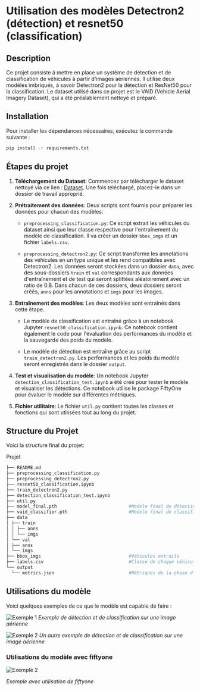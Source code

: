
# Utilisation des modèles Detectron2 (détection) et resnet50 (classification)

## Description

Ce projet consiste à mettre en place un système de détection et de classification de véhicules à partir d'images aériennes. Il utilise deux modèles imbriqués, à savoir Detectron2 pour la détection et ResNet50 pour la classification. Le dataset utilisé dans ce projet est le VAID (Vehicle Aerial Imagery Dataset), qui a été préalablement nettoyé et préparé.

## Installation

Pour installer les dépendances nécessaires, exécutez la commande suivante :

```bash
pip install -r requirements.txt
```

## Étapes du projet

1. **Téléchargement du Dataset**: Commencez par télécharger le dataset nettoyé via ce lien : [Dataset](https://drive.google.com/drive/folders/1-I3qeZNdOT295CjSM2-6UFteI0SjL_pW?usp=drive_link). Une fois téléchargé, placez-le dans un dossier de travail approprié.

2. **Prétraitement des données**: Deux scripts sont fournis pour préparer les données pour chacun des modèles:

    - `preprocessing_classification.py`: Ce script extrait les véhicules du dataset ainsi que leur classe respective pour l'entraînement du modèle de classification. Il va créer un dossier `bbox_imgs` et un fichier `labels.csv`.

    - `preprocessing_detectron2.py`: Ce script transforme les annotations des véhicules en un type unique et les rend compatibles avec Detectron2. Les données seront stockées dans un dossier `data`, avec des sous-dossiers `train` et `val` correspondants aux données d'entraînement et de test qui seront splittées aléatoirement avec un ratio de 0.8. Dans chacun de ces dossiers, deux dossiers seront créés, `anns` pour les annotations et `imgs` pour les images.

3. **Entraînement des modèles**: Les deux modèles sont entraînés dans cette étape.

    - Le modèle de classification est entraîné grâce à un notebook Jupyter `resnet50_classification.ipynb`. Ce notebook contient également le code pour l'évaluation des performances du modèle et la sauvegarde des poids du modèle.

    - Le modèle de détection est entraîné grâce au script `train_detectron2.py`. Les performances et les poids du modèle seront enregistrés dans le dossier `output`.

4. **Test et visualisation du modèle**: Un notebook Jupyter `detection_classification_test.ipynb` a été créé pour tester le modèle et visualiser les détections. Ce notebook utilise le package FiftyOne pour évaluer le modèle sur différentes métriques.

5. **Fichier utilitaire**: Le fichier `util.py` contient toutes les classes et fonctions qui sont utilisées tout au long du projet.

## Structure du Projet

Voici la structure final du projet:

Projet
```bash
├── README.md
├── preprocessing_classification.py           
├── preprocessing_detectron2.py
├── resnet50_classification.ipynb
├── train_detectron2.py
├── detection_classification_test.ipynb
├── util.py
├── model_final.pth                           #Modele final de détection
├── vaid_classifier.pth                       #Modele final de classification
├── data
│ ├── train
│ │ ├── anns
│ │ └── imgs
│ └── val
│ ├── anns
│ └── imgs
├── bbox_imgs                                 #Véhicules extraits
├── labels.csv                                #Classe de chaque véhicule
└── output
  └── metrics.json                            #Métriques de la phase d’entraînement du modèle de detection

```

## Utilisations du modèle

Voici quelques exemples de ce que le modèle est capable de faire :

![Exemple 1](Exemples/exemple1.png)
*Exemple de détection et de classification sur une image aérienne*

![Exemple 2](Exemples/exemple2.png)
*Un autre exemple de détection et de classification sur une image aérienne*

### Utilisations du modèle avec fiftyone

![Exemple 2](Exemples/gifexemple.gif)

*Exemple avec utilisation de fiftyone*

